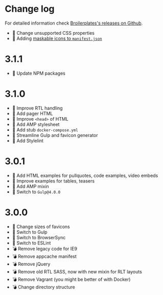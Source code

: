 Change log
==========

For detailed information check [Broilerplates's releases on Github](https://github.com/fboes/broilerplate/releases).

* 💊 Change unsupported CSS properties
* 🎁 Adding [maskable icons to `manifest.json`](https://css-tricks.com/maskable-icons-android-adaptive-icons-for-your-pwa/)

3.1.1
=====

* 🔧 Update NPM packages

3.1.0
=====

* 🎁 Improve RTL handling
* 🎁 Add pager HTML
* 🎁 Improve `<head>` of HTML
* 🎁 Add AMP stylesheet
* 🔧 Add stub `docker-compose.yml`
* 🔧 Streamline Gulp and favicon generator
* 🔧 Add Stylelint

3.0.1
=====

* 🎁 Add HTML examples for pullquotes, code examples, video embeds
* 🎁 Improve examples for tables, teasers
* 🎁 Add AMP mixin
* 🔧 Switch to `Gulp@4.0.0`

3.0.0
=====

* 🎁 Change sizes of favicons
* 🔧 Switch to Gulp
* 🔧 Switch to BrowserSync
* 🔧 Switch to ESLint
* 💣 Remove legacy code for IE9
* 💣 Remove appcache manifest
* 💣 Remove jQuery
* 💣 Remove old RTL SASS, now with new mixin for RLT layouts
* 💣 Remove Vagrant (you might be better of with Docker)
* 💣 Change directory structure
